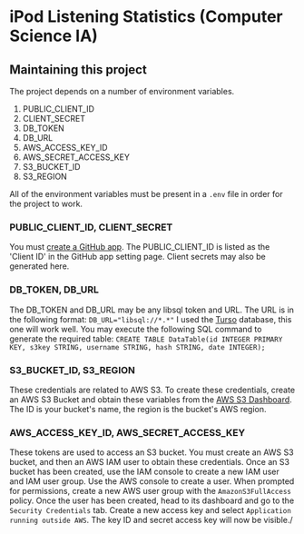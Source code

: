 # iPod Listening Statistics (Computer Science IA)
## Maintaining this project
The project depends on a number of environment variables. 

1. PUBLIC_CLIENT_ID
2. CLIENT_SECRET
3. DB_TOKEN
4. DB_URL
5. AWS_ACCESS_KEY_ID
6. AWS_SECRET_ACCESS_KEY
7. S3_BUCKET_ID
8. S3_REGION

All of the environment variables must be present in a `.env` file in order for the project to work.

### PUBLIC_CLIENT_ID, CLIENT_SECRET
You must [create a GitHub app](https://docs.github.com/en/apps/creating-github-apps/registering-a-github-app/registering-a-github-app). The PUBLIC_CLIENT_ID is listed as the 'Client ID' in the GitHub app setting page. Client secrets may also be generated here.

### DB_TOKEN, DB_URL
The DB_TOKEN and DB_URL may be any libsql token and URL. The URL is in the following format:
`DB_URL="libsql://*.*"`
I used the [Turso](https://turso.tech/) database, this one will work well. 
You may execute the following SQL command to generate the required table:
`CREATE TABLE DataTable(id INTEGER PRIMARY KEY, s3key STRING, username STRING, hash STRING, date INTEGER);`

### S3_BUCKET_ID, S3_REGION
These credentials are related to AWS S3. To create these credentials, create an AWS S3 Bucket and obtain these variables from the [AWS S3 Dashboard](https://s3.console.aws.amazon.com/s3/home). The ID is your bucket's name, the region is the bucket's AWS region. 

### AWS_ACCESS_KEY_ID, AWS_SECRET_ACCESS_KEY
These tokens are used to access an S3 bucket. You must create an AWS S3 bucket, and then an AWS IAM user to obtain these credentials. Once an S3 bucket has been created, use the IAM console to create a new IAM user and IAM user group. Use the AWS console to create a user. When prompted for permissions, create a new AWS user group with the `AmazonS3FullAccess` policy. Once the user has been created, head to its dashboard and go to the `Security Credentials` tab. Create a new access key and select `Application running outside AWS`. The key ID and secret access key will now be visible./
